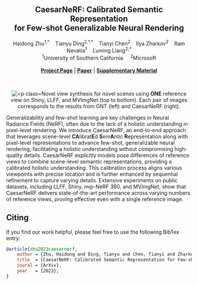 <p align="center">

  <h2 align="center"><b>CaesarNeRF</b>: Calibrated Semantic Representation <br>for Few-shot Generalizable Neural Rendering</h2>
  <p align="center">
    <a style="text-decoration:none" href="https://haidongz-usc.github.io/">
                        Haidong Zhu</a><sup>1,*</sup>
    &nbsp;&nbsp;
    <a style="text-decoration:none" href="https://www.tianyuding.com/">
                        Tianyu Ding</a><sup>2,*,&dagger;</sup>
    &nbsp;&nbsp;
    <a style="text-decoration:none" href="https://scholar.google.com/citations?user=2BahjdkAAAAJ&hl=en">
                       Tianyi Chen</a><sup>2</sup>
    &nbsp;&nbsp;
    <a style="text-decoration:none" href="https://www.microsoft.com/applied-sciences/people/ilya-zharkov">
                    Ilya Zharkov</a><sup>2</sup>
    &nbsp;&nbsp;
    <a style="text-decoration:none" href="https://sites.usc.edu/iris-cvlab/professor-ram-nevatia/">
                     Ram Nevatia</a><sup>1</sup>
    &nbsp;&nbsp;
    <a style="text-decoration:none" href="https://sites.google.com/site/lumingliangshomepage/">
                     Luming Liang</a><sup>2,&dagger;</sup>
    <br>
    <sup>1</sup>University of Southern California &nbsp;&nbsp;&nbsp; <sup>2</sup>Microsoft
    <br>
    </br>
  <a href="https://haidongz-usc.github.io/project/caesarnerf"><strong>Project Page</strong></a> | <a href="https://arxiv.org/pdf/2311.15510.pdf"><strong>Paper</strong></a> | <a href="https://haidongz-usc.github.io/project/pdf/caesar_supp.pdf"><strong>Supplementary Material</strong></a>
  </p>
</p>
<div align="center">
  <br>
  <img src="./teaser.png" alt="<p class="text-center" style="padding-top: 15px; margin-bottom: -3px;">Novel view synthesis for novel scenes using <span><strong>ONE</strong></span> reference view on Shiny, LLFF, and MVImgNet (top to bottom). Each pair of images corresponds to the results from GNT (left) and CaesarNeRF (right).</p>
</div>

Generalizability and few-shot learning are key challenges in Neural Radiance Fields (NeRF), often due to the lack of a holistic understanding in pixel-level rendering. We introduce CaesarNeRF, an end-to-end approach that leverages scene-level <strong>CA</strong>librat<strong>E</strong>d <strong>S</strong>em<strong>A</strong>ntic <strong>R</strong>epresentation along with pixel-level representations to advance few-shot, generalizable neural rendering, facilitating a holistic understanding without compromising high-quality details. CaesarNeRF explicitly models pose differences of reference views to combine scene-level semantic representations, providing a calibrated holistic understanding. This calibration process aligns various viewpoints with precise location and is further enhanced by sequential refinement to capture varying details. Extensive experiments on public datasets, including LLFF, Shiny, mip-NeRF 360, and MVImgNet, show that CaesarNeRF delivers state-of-the-art performance across varying numbers of reference views, proving effective even with a single reference image.
 
## Citing
If you find our work helpful, please feel free to use the following BibTex entry:
```BibTeX
@article{zhu2023caesarnerf,
    author = {Zhu, Haidong and Ding, Tianyu and Chen, Tianyi and Zharkov, Ilya and Nevatia, Ram and Liang, Luming},
    title  = {CaesarNeRF: Calibrated Semantic Representation for Few-shot Generalizable Neural Rendering},
    joural = {ArXiv},
    year   = {2023},
}
```